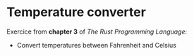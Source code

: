 # Temperature converter

Exercice from __chapter 3__ of _The Rust Programming Language_:

- Convert temperatures between Fahrenheit and Celsius
